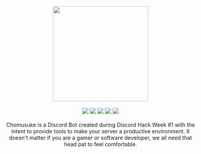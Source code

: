 <div align="center">
<img src="https://raw.githubusercontent.com/justalemon/Chomusuke/master/logo.png" width="250" />
<br><br>
<a href="https://heroku.com/deploy?template=https://github.com/justalemon/Chomusuke"><img src="https://img.shields.io/badge/heroku-deploy-430098.svg"></a>
<a href="https://discordapp.com/oauth2/authorize?client_id=591581275429666847&scope=bot&permissions=2080763015"><img src="https://img.shields.io/badge/discord-invite-7289DA.svg"></a>
<a href="https://travis-ci.com/justalemon/Chomusuke"><img src="https://img.shields.io/travis/com/justalemon/chomusuke.svg?label=travis"></a>
<a href="https://www.codefactor.io/repository/github/justalemon/chomusuke"><img src="https://www.codefactor.io/repository/github/justalemon/chomusuke/badge"></a>
<a href="https://dependabot.com"><img src="https://api.dependabot.com/badges/status?host=github&repo=justalemon/Chomusuke"></a>
<br><br>
Chomusuke is a Discord Bot created during Discord Hack Week #1 with the intent to provide tools to make your server a productive environment. It doesn't matter if you are a gamer or software developer, we all need that head pat to feel comfortable.
<br><br>
<!-- <img src="https://raw.githubusercontent.com/justalemon/Chomusuke/master/preview.png"/> -->
</div>
